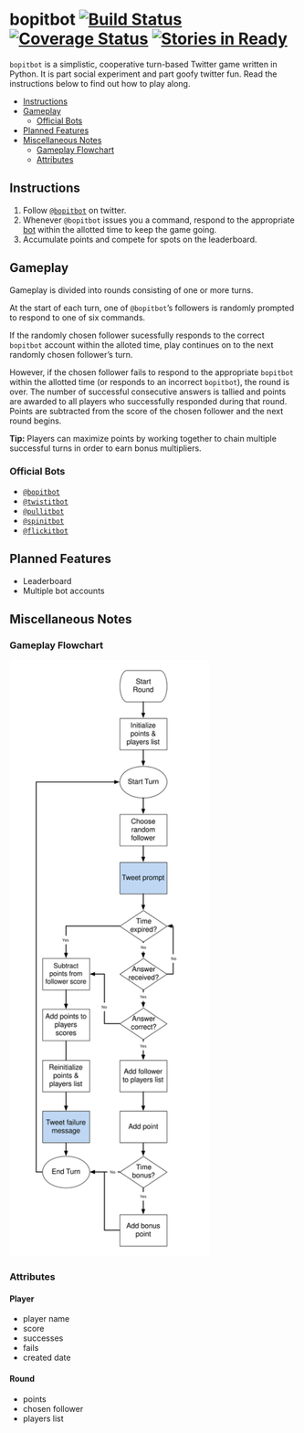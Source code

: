 # bopitbot [![Build Status](https://travis-ci.org/dougwt/bopitbot.svg)](https://travis-ci.org/dougwt/bopitbot) [![Coverage Status](https://img.shields.io/coveralls/dougwt/bopitbot.svg)](https://coveralls.io/r/dougwt/bopitbot) [![Stories in Ready](https://badge.waffle.io/dougwt/bopitbot.svg?label=ready&title=Ready)](http://waffle.io/dougwt/bopitbot)

`bopitbot` is a simplistic, cooperative turn-based Twitter game written in Python. It is part social experiment and part goofy twitter fun. Read the instructions below to find out how to play along.

<!-- MarkdownTOC depth=3 -->

- [Instructions](#instructions)
- [Gameplay](#gameplay)
    - [Official Bots](#official-bots)
- [Planned Features](#planned-features)
- [Miscellaneous Notes](#miscellaneous-notes)
    - [Gameplay Flowchart](#gameplay-flowchart)
    - [Attributes](#attributes)

<!-- /MarkdownTOC -->

## Instructions

1. Follow [`@bopitbot`](http://twitter.com/bopitbot) on twitter.
2. Whenever `@bopitbot` issues you a command, respond to the appropriate [bot](#official-bots) within the allotted time to keep the game going.
3. Accumulate points and compete for spots on the leaderboard.

## Gameplay

Gameplay is divided into rounds consisting of one or more turns.

At the start of each turn, one of `@bopitbot`’s followers is randomly prompted to respond to one of six commands.

If the randomly chosen follower sucessfully responds to the correct `bopitbot` account within the alloted time, play continues on to the next randomly chosen follower’s turn.

However, if the chosen follower fails to respond to the appropriate `bopitbot` within the allotted time (or responds to an incorrect `bopitbot`), the round is over. The number of successful consecutive answers is tallied and points are awarded to all players who successfully responded during that round. Points are subtracted from the score of the chosen follower and the next round begins.

**Tip:** Players can maximize points by working together to chain multiple successful turns in order to earn bonus multipliers.

### Official Bots
- [`@bopitbot`](http://twitter.com/bopitbot)
- [`@twistitbot`](http://twitter.com/twistitbot)
- [`@pullitbot`](http://twitter.com/pullitbot)
- [`@spinitbot`](http://twitter.com/spinitbot)
- [`@flickitbot`](http://twitter.com/flickitbot)

## Planned Features
- Leaderboard
- Multiple bot accounts

## Miscellaneous Notes

### Gameplay Flowchart

<img src="assets/flowchart.svg" alt="Gameplay Flowchart" width="350px" />

### Attributes 

#### Player
- player name
- score
- successes
- fails
- created date

#### Round
- points
- chosen follower
- players list
